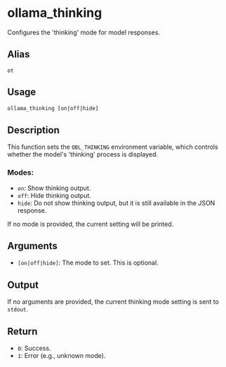 # ollama_thinking

Configures the 'thinking' mode for model responses.

## Alias

`ot`

## Usage

```bash
ollama_thinking [on|off|hide]
```

## Description

This function sets the `OBL_THINKING` environment variable, which controls whether the model's 'thinking' process is displayed.

### Modes:
* `on`: Show thinking output.
* `off`: Hide thinking output.
* `hide`: Do not show thinking output, but it is still available in the JSON response.

If no mode is provided, the current setting will be printed.

## Arguments

* `[on|off|hide]`: The mode to set. This is optional.

## Output

If no arguments are provided, the current thinking mode setting is sent to `stdout`.

## Return

* `0`: Success.
* `1`: Error (e.g., unknown mode).
